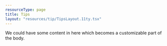 ```yaml
---
resourceType: page
title: Tips
layout: "resources/tip/TipsLayout.11ty.tsx"
---
```


We could have some content in here which becomes a customizable part of the body.